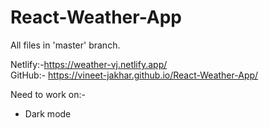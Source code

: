 # React-Weather-App

All files in 'master' branch.

Netlify:-https://weather-vj.netlify.app/
<br>
GitHub:- https://vineet-jakhar.github.io/React-Weather-App/
<br>



Need to work on:-
- Dark mode
